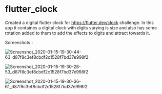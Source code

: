 # flutter_clock
Created a digital flutter clock for https://flutter.dev/clock challenge. In this app it containes a digital clock with digits varying is size and also has some rotation added to them to add the effects to digits and attract towards it.

Screenshots :

![Screenshot_2020-01-15-19-30-44-63_d87f8c3ef8cbdf2c1528f7bd37e998f2](https://user-images.githubusercontent.com/35168274/72440563-1519ed00-37cf-11ea-94db-2a4dfbc04c91.png)

![Screenshot_2020-01-15-19-30-28-53_d87f8c3ef8cbdf2c1528f7bd37e998f2](https://user-images.githubusercontent.com/35168274/72440604-28c55380-37cf-11ea-9a12-bf5bc8d94177.png)

![Screenshot_2020-01-15-19-30-36-61_d87f8c3ef8cbdf2c1528f7bd37e998f2](https://user-images.githubusercontent.com/35168274/72440623-31b62500-37cf-11ea-931f-1b83ab7424ba.png)
